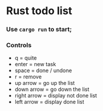 # Rust todo list

### Use `cargo run` to start;

### Controls

- q = quite
- enter = new task
- space = done / undone
- r = remove
- up arrow = go up the list
- down arrow = go down the list
- right arrow = display not done list
- left arrow = display done list

